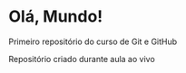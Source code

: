 # Olá, Mundo!
 Primeiro repositório do curso de Git e GitHub

Repositório criado durante aula ao vivo
